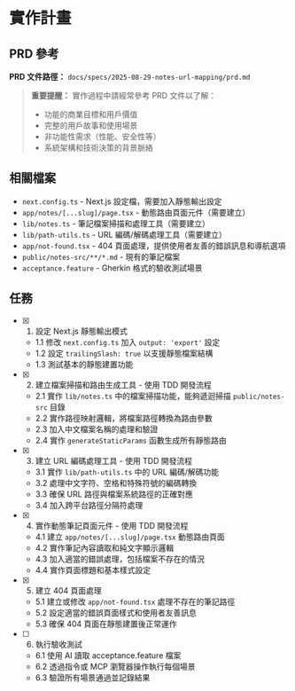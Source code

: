# 實作計畫

## PRD 參考

**PRD 文件路徑：** `docs/specs/2025-08-29-notes-url-mapping/prd.md`

> **重要提醒：** 實作過程中請經常參考 PRD 文件以了解：
>
> - 功能的商業目標和用戶價值
> - 完整的用戶故事和使用場景
> - 非功能性需求（性能、安全性等）
> - 系統架構和技術決策的背景脈絡

## 相關檔案

- `next.config.ts` - Next.js 設定檔，需要加入靜態輸出設定
- `app/notes/[...slug]/page.tsx` - 動態路由頁面元件（需要建立）
- `lib/notes.ts` - 筆記檔案掃描和處理工具（需要建立）
- `lib/path-utils.ts` - URL 編碼/解碼處理工具（需要建立）
- `app/not-found.tsx` - 404 頁面處理，提供使用者友善的錯誤訊息和導航選項
- `public/notes-src/**/*.md` - 現有的筆記檔案
- `acceptance.feature` - Gherkin 格式的驗收測試場景

## 任務

- [x] 1. 設定 Next.js 靜態輸出模式
  - 1.1 修改 `next.config.ts` 加入 `output: 'export'` 設定
  - 1.2 設定 `trailingSlash: true` 以支援靜態檔案結構
  - 1.3 測試基本的靜態建置功能

- [x] 2. 建立檔案掃描和路由生成工具 - 使用 TDD 開發流程
  - 2.1 實作 `lib/notes.ts` 中的檔案掃描功能，能夠遞迴掃描 `public/notes-src` 目錄
  - 2.2 實作路徑映射邏輯，將檔案路徑轉換為路由參數
  - 2.3 加入中文檔案名稱的處理和驗證
  - 2.4 實作 `generateStaticParams` 函數生成所有靜態路由

- [x] 3. 建立 URL 編碼處理工具 - 使用 TDD 開發流程
  - 3.1 實作 `lib/path-utils.ts` 中的 URL 編碼/解碼功能
  - 3.2 處理中文字符、空格和特殊符號的編碼轉換
  - 3.3 確保 URL 路徑與檔案系統路徑的正確對應
  - 3.4 加入跨平台路徑分隔符處理

- [x] 4. 實作動態筆記頁面元件 - 使用 TDD 開發流程
  - 4.1 建立 `app/notes/[...slug]/page.tsx` 動態路由頁面
  - 4.2 實作筆記內容讀取和純文字顯示邏輯
  - 4.3 加入適當的錯誤處理，包括檔案不存在的情況
  - 4.4 實作頁面標題和基本樣式設定

- [x] 5. 建立 404 頁面處理
  - 5.1 建立或修改 `app/not-found.tsx` 處理不存在的筆記路徑
  - 5.2 設定適當的錯誤頁面樣式和使用者友善訊息
  - 5.3 確保 404 頁面在靜態建置後正常運作

- [ ] 6. 執行驗收測試
  - 6.1 使用 AI 讀取 acceptance.feature 檔案
  - 6.2 透過指令或 MCP 瀏覽器操作執行每個場景
  - 6.3 驗證所有場景通過並記錄結果
